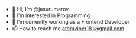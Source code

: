 - 👋 Hi, I’m @jasurumarov
- 👀 I’m interested in Programming
- 🌱 I’m currently working as a Frontend Developer
- 📫 How to reach me atomviper181@gmail.com

<!---
jasurumarov/jasurumarov is a ✨ special ✨ repository because its `README.md` (this file) appears on your GitHub profile.
You can click the Preview link to take a look at your changes.
--->
